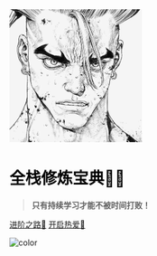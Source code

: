 <!-- _coverpage.md -->

<img src="assert/tx.JPG" alt="tx" style="zoom:25%;" />

# <span style='color:black;font-weight:bold;'>全栈修炼宝典🧘🏻</span>

> **只有持续学习才能不被时间打败！**

[进阶之路💪](React全家桶/React源码解读/React源码解读.md)
[开启热爱💖](aboutme/README.md)

<!-- 背景色 --> 

![color](#f0f0f0)

